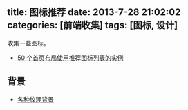 title: 图标推荐
date: 2013-7-28 21:02:02
categories: [前端收集]
tags: [图标, 设计]
---
收集一些图标。
<!--more-->

- [50 个首页布局使用推荐图标列表的实例](http://www.oschina.net/news/42460/50-homepage-website-layouts-using-featured-details-icon-lists)

## 背景 ##
- [各种纹理背景](http://subtlepatterns.com/)